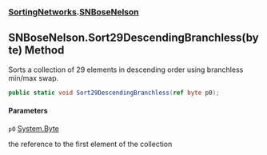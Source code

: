 ### [SortingNetworks](SortingNetworks.md 'SortingNetworks').[SNBoseNelson](SortingNetworks.SNBoseNelson.md 'SortingNetworks.SNBoseNelson')

## SNBoseNelson.Sort29DescendingBranchless(byte) Method

Sorts a collection of 29 elements in descending order using branchless min/max swap.

```csharp
public static void Sort29DescendingBranchless(ref byte p0);
```
#### Parameters

<a name='SortingNetworks.SNBoseNelson.Sort29DescendingBranchless(byte).p0'></a>

`p0` [System.Byte](https://docs.microsoft.com/en-us/dotnet/api/System.Byte 'System.Byte')

the reference to the first element of the collection